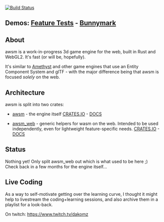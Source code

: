 [![Build Status](https://travis-ci.org/dakom/awsm.svg?branch=master)](https://travis-ci.org/dakom/awsm)

## Demos: [Feature Tests](https://awsm.netlify.com/) - [Bunnymark](https://dakom.github.io/rust-bunnymark/)

## About

awsm is a work-in-progress 3d game engine for the web, built in Rust and WebGL2. It's fast (or will be, hopefully).

It's similar to [Amethyst](https://amethyst.rs/) and other game engines that use an Entity Component System and glTF - with the major difference being that awsm is focused _solely_ on the web.

## Architecture

awsm is split into two crates:

* [awsm](crates/engine) - the engine itself
[CRATES.IO](https://crates.io/crates/awsm) - [DOCS](https://docs.rs/awsm)

* [awsm_web](crates/web) - generic helpers for wasm on the web. Intended to be used independently, even for lightweight feature-specific needs.
[CRATES.IO](https://crates.io/crates/awsm_web) - [DOCS](https://docs.rs/awsm_web)

## Status

Nothing yet! Only split awsm_web out which is what used to be here ;) Check back in a few months for the engine itself...

## Live Coding 

As a way to self-motivate getting over the learning curve, I thought it might help to livestream the coding+learning sessions, and also archive them in a playlist for a look-back.

On twitch: https://www.twitch.tv/dakomz